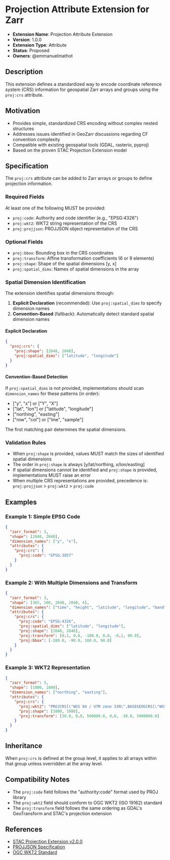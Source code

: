 # Projection Attribute Extension for Zarr

- **Extension Name**: Projection Attribute Extension
- **Version**: 1.0.0
- **Extension Type**: Attribute
- **Status**: Proposed
- **Owners**: @emmanuelmathot

## Description

This extension defines a standardized way to encode coordinate reference system (CRS) information for geospatial Zarr arrays and groups using the `proj:crs` attribute.

## Motivation

- Provides simple, standardized CRS encoding without complex nested structures
- Addresses issues identified in GeoZarr discussions regarding CF convention complexity
- Compatible with existing geospatial tools (GDAL, rasterio, pyproj)
- Based on the proven STAC Projection Extension model

## Specification

The `proj:crs` attribute can be added to Zarr arrays or groups to define projection information.

### Required Fields

At least one of the following MUST be provided:

- `proj:code`: Authority and code identifier (e.g., "EPSG:4326")
- `proj:wkt2`: WKT2 string representation of the CRS
- `proj:projjson`: PROJJSON object representation of the CRS

### Optional Fields

- `proj:bbox`: Bounding box in the CRS coordinates
- `proj:transform`: Affine transformation coefficients (6 or 9 elements)
- `proj:shape`: Shape of the spatial dimensions [y, x]
- `proj:spatial_dims`: Names of spatial dimensions in the array

### Spatial Dimension Identification

The extension identifies spatial dimensions through:

1. **Explicit Declaration** (recommended): Use `proj:spatial_dims` to specify dimension names
2. **Convention-Based** (fallback): Automatically detect standard spatial dimension names

#### Explicit Declaration

```json
{
  "proj:crs": {
    "proj:shape": [2048, 2048],
    "proj:spatial_dims": ["latitude", "longitude"]
  }
}
```

#### Convention-Based Detection

If `proj:spatial_dims` is not provided, implementations should scan `dimension_names` for these patterns (in order):

- ["y", "x"] or ["Y", "X"]
- ["lat", "lon"] or ["latitude", "longitude"]
- ["northing", "easting"]
- ["row", "col"] or ["line", "sample"]

The first matching pair determines the spatial dimensions.

### Validation Rules

- When `proj:shape` is provided, values MUST match the sizes of identified spatial dimensions
- The order in `proj:shape` is always [y/lat/northing, x/lon/easting]
- If spatial dimensions cannot be identified and `proj:shape` is provided, implementations MUST raise an error
- When multiple CRS representations are provided, precedence is: `proj:projjson` > `proj:wkt2` > `proj:code`

## Examples

### Example 1: Simple EPSG Code

```json
{
  "zarr_format": 3,
  "shape": [2048, 2048],
  "dimension_names": ["y", "x"],
  "attributes": {
    "proj:crs": {
      "proj:code": "EPSG:3857"
    }
  }
}
```

### Example 2: With Multiple Dimensions and Transform

```json
{
  "zarr_format": 3,
  "shape": [365, 100, 2048, 2048, 4],
  "dimension_names": ["time", "height", "latitude", "longitude", "band"],
  "attributes": {
    "proj:crs": {
      "proj:code": "EPSG:4326",
      "proj:spatial_dims": ["latitude", "longitude"],
      "proj:shape": [2048, 2048],
      "proj:transform": [0.1, 0.0, -180.0, 0.0, -0.1, 90.0],
      "proj:bbox": [-180.0, -90.0, 180.0, 90.0]
    }
  }
}
```

### Example 3: WKT2 Representation

```json
{
  "zarr_format": 3,
  "shape": [1000, 1000],
  "dimension_names": ["northing", "easting"],
  "attributes": {
    "proj:crs": {
      "proj:wkt2": "PROJCRS[\"WGS 84 / UTM zone 33N\",BASEGEOGCRS[\"WGS 84\",DATUM[\"World Geodetic System 1984\",ELLIPSOID[\"WGS 84\",6378137,298.257223563,LENGTHUNIT[\"metre\",1]]],PRIMEM[\"Greenwich\",0,ANGLEUNIT[\"degree\",0.0174532925199433]]],CONVERSION[\"UTM zone 33N\",METHOD[\"Transverse Mercator\",ID[\"EPSG\",9807]],PARAMETER[\"Latitude of natural origin\",0,ANGLEUNIT[\"degree\",0.0174532925199433]],PARAMETER[\"Longitude of natural origin\",15,ANGLEUNIT[\"degree\",0.0174532925199433]],PARAMETER[\"Scale factor at natural origin\",0.9996,SCALEUNIT[\"unity\",1]],PARAMETER[\"False easting\",500000,LENGTHUNIT[\"metre\",1]],PARAMETER[\"False northing\",0,LENGTHUNIT[\"metre\",1]]],CS[Cartesian,2],AXIS[\"easting\",east,ORDER[1],LENGTHUNIT[\"metre\",1]],AXIS[\"northing\",north,ORDER[2],LENGTHUNIT[\"metre\",1]]]",
      "proj:shape": [1000, 1000],
      "proj:transform": [30.0, 0.0, 500000.0, 0.0, -30.0, 5000000.0]
    }
  }
}
```

## Inheritance

When `proj:crs` is defined at the group level, it applies to all arrays within that group unless overridden at the array level.

## Compatibility Notes

- The `proj:code` field follows the "authority:code" format used by PROJ library
- The `proj:wkt2` field should conform to OGC WKT2 (ISO 19162) standard
- The `proj:transform` field follows the same ordering as GDAL's GeoTransform and STAC's projection extension

## References

- [STAC Projection Extension v2.0.0](https://github.com/stac-extensions/projection)
- [PROJJSON Specification](https://proj.org/specifications/projjson.html)
- [OGC WKT2 Standard](https://www.ogc.org/standards/wkt-crs)
